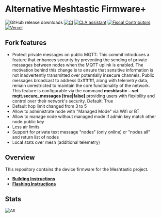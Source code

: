 # Alternative Meshtastic Firmware+

![GitHub release downloads](https://img.shields.io/github/downloads/meshtastic/firmware/total)
[![CI](https://img.shields.io/github/actions/workflow/status/meshtastic/firmware/main_matrix.yml?branch=master&label=actions&logo=github&color=yellow)](https://github.com/meshtastic/firmware/actions/workflows/ci.yml)
[![CLA assistant](https://cla-assistant.io/readme/badge/meshtastic/firmware)](https://cla-assistant.io/meshtastic/firmware)
[![Fiscal Contributors](https://opencollective.com/meshtastic/tiers/badge.svg?label=Fiscal%20Contributors&color=deeppink)](https://opencollective.com/meshtastic/)
[![Vercel](https://img.shields.io/static/v1?label=Powered%20by&message=Vercel&style=flat&logo=vercel&color=000000)](https://vercel.com?utm_source=meshtastic&utm_campaign=oss)

## Fork features

- Protect private messages on public MQTT: This commit introduces a feature that enhances security by preventing the sending of private messages between nodes when the MQTT uplink is enabled. The motivation behind this change is to ensure that sensitive information is not inadvertently transmitted over potentially insecure channels. Public messages broadcast to address 0xffffffff, along with telemetry data, remain unrestricted to maintain the core functionality of the network. This feature is configurable via the command **meshtastic --set mqtt.secure_messages [true|false]** providing users with flexibility and control over their network's security. Default: True
- Default hop limit changed from 3 to 5
- Allow to administrate node with "Managed Mode" via Wifi or BT
- Allow to manage node without managed mode if admin key match other node public key
- Less air limits
- Support for private text message "nodes" (only online) or "nodes all" and return list of nodes
- Local stats over mesh (additional telemetry)

## Overview

This repository contains the device firmware for the Meshtastic project.

- **[Building Instructions](https://meshtastic.org/docs/development/firmware/build)**
- **[Flashing Instructions](https://meshtastic.org/docs/getting-started/flashing-firmware/)**

## Stats

![Alt](https://repobeats.axiom.co/api/embed/a92f097d9197ae853e780ec53d7d126e545629ab.svg "Repobeats analytics image")